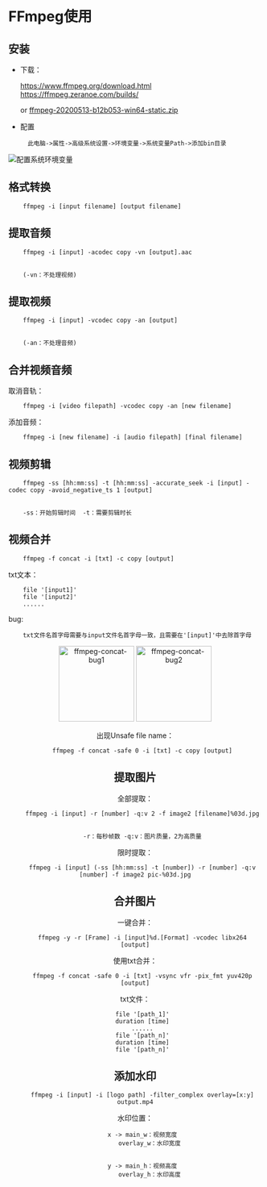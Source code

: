 # FFmpeg使用

安装
----
- 下载：

  https://www.ffmpeg.org/download.html
  https://ffmpeg.zeranoe.com/builds/ 

  or [ffmpeg-20200513-b12b053-win64-static.zip](ffmpeg-20200513-b12b053-win64-static.zip) 

- 配置


		此电脑->属性->高级系统设置->环境变量->系统变量Path->添加bin目录

<img src="配置系统环境变量.png" alt="配置系统环境变量"  />

格式转换
----
		ffmpeg -i [input filename] [output filename]

提取音频
----
		ffmpeg -i [input] -acodec copy -vn [output].aac


		(-vn：不处理视频)

提取视频
----
		ffmpeg -i [input] -vcodec copy -an [output]


		(-an：不处理音频)
合并视频音频
----

取消音轨：

		ffmpeg -i [video filepath] -vcodec copy -an [new filename]
添加音频：

		ffmpeg -i [new filename] -i [audio filepath] [final filename]

视频剪辑
----
		ffmpeg -ss [hh:mm:ss] -t [hh:mm:ss] -accurate_seek -i [input] -codec copy -avoid_negative_ts 1 [output]


		-ss：开始剪辑时间	-t：需要剪辑时长

视频合并
----
		ffmpeg -f concat -i [txt] -c copy [output]

txt文本：

		file '[input1]'
		file '[input2]'
		......
bug:

		txt文件名首字母需要与input文件名首字母一致，且需要在'[input]'中去除首字母

<center class="half">
	<img src="ffmpeg-concat-bug1.png" alt="ffmpeg-concat-bug1" height="150"/>
<img src="ffmpeg-concat-bug2.png" alt="ffmpeg-concat-bug2"  height="150"/>
</>

出现Unsafe file name：

		ffmpeg -f concat -safe 0 -i [txt] -c copy [output]

提取图片
----

全部提取：

		ffmpeg -i [input] -r [number] -q:v 2 -f image2 [filename]%03d.jpg


		-r：每秒帧数	-q:v：图片质量，2为高质量
限时提取：

		ffmpeg -i [input] (-ss [hh:mm:ss] -t [number]) -r [number] -q:v [number] -f image2 pic-%03d.jpg

合并图片
----

一键合并：

		ffmpeg -y -r [Frame] -i [input]%d.[Format] -vcodec libx264 [output]

使用txt合并：

		ffmpeg -f concat -safe 0 -i [txt] -vsync vfr -pix_fmt yuv420p [output]

txt文件：

		file '[path_1]'
		duration [time]
		......
		file '[path_n]'
		duration [time]
		file '[path_n]'

添加水印
----

		ffmpeg -i [input] -i [logo path] -filter_complex overlay=[x:y] output.mp4

水印位置：

		x -> main_w：视频宽度
			overlay_w：水印宽度


		y -> main_h：视频高度
			overlay_h：水印高度

